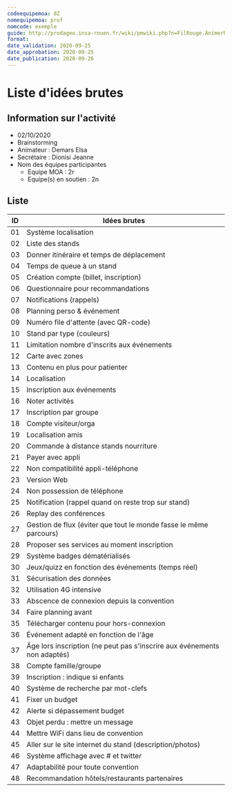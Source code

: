 ```yaml
---
codeequipemoa: 0Z
nomequipemoa: prof
nomcode: exemple
guide: http://prodageo.insa-rouen.fr/wiki/pmwiki.php?n=FilRouge.AnimerRemueMeninge
format:
date_validation: 2020-09-25
date_approbation: 2020-09-25
date_publication: 2020-09-26
---
```


# Liste d'idées brutes

## Information sur l'activité
- 02/10/2020
- Brainstorming
- Animateur : Demars Elsa
- Secrétaire : Dionisi Jeanne
- Nom des équipes participantes
  - Equipe MOA : 2r
  - Equipe(s) en soutien : 2n

## Liste

| ID | Idées brutes                                                             |
|----|--------------------------------------------------------------------------|
| 01 | Système localisation                                                     |
| 02 | Liste des stands                                                         |
| 03 | Donner itinéraire et temps de déplacement                                |
| 04 | Temps de queue à un stand                                                |
| 05 | Création compte (billet, inscription)                                    |
| 06 | Questionnaire pour recommandations                                       |
| 07 | Notifications (rappels)                                                  |
| 08 | Planning perso & événement                                               |
| 09 | Numéro file d'attente (avec QR-code)                                     |
| 10 | Stand par type (couleurs)                                                |
| 11 | Limitation nombre d'inscrits aux événements                              |
| 12 | Carte avec zones                                                         |
| 13 | Contenu en plus pour patienter                                           |
| 14 | Localisation                                                             |
| 15 | Inscription aux événements                                               |
| 16 | Noter activités                                                          |
| 17 | Inscription par groupe                                                   |
| 18 | Compte visiteur/orga                                                     |
| 19 | Localisation amis                                                        |
| 20 | Commande à distance stands nourriture                                    |
| 21 | Payer avec appli                                                         |
| 22 | Non compatibilité appli-téléphone                                        |
| 23 | Version Web                                                              |
| 24 | Non possession de téléphone                                              |
| 25 | Notification (rappel quand on reste trop sur stand)                      |
| 26 | Replay des conférences                                                   |
| 27 | Gestion de flux (éviter que tout le monde fasse le même parcours)        |
| 28 | Proposer ses services au moment inscription                              |
| 29 | Système badges dématérialisés                                            |
| 30 | Jeux/quizz en fonction des événements (temps réel)                       |
| 31 | Sécurisation des données                                                 |
| 32 | Utilisation 4G intensive                                                 |
| 33 | Abscence de connexion depuis la convention                               |
| 34 | Faire planning avant                                                     |
| 35 | Télécharger contenu pour hors-connexion                                  |
| 36 | Événement adapté en fonction de l'âge                                    |
| 37 | Âge lors inscription (ne peut pas s'inscrire aux événements non adaptés) |
| 38 | Compte famille/groupe                                                    |
| 39 | Inscription : indique si enfants                                         |
| 40 | Système de recherche par mot-clefs                                       |
| 41 | Fixer un budget                                                          |
| 42 | Alerte si dépassement budget                                             |
| 43 | Objet perdu : mettre un message                                          |
| 44 | Mettre WiFi dans lieu de convention                                      |
| 45 | Aller sur le site internet du stand (description/photos)                 |
| 46 | Système affichage avec # et twitter                                      |
| 47 | Adaptabilité pour toute convention                                       |
| 48 | Recommandation hôtels/restaurants partenaires                            |
